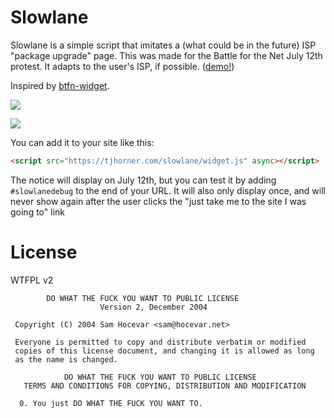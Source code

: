 # Slowlane

Slowlane is a simple script that imitates a (what could be in the future)
ISP "package upgrade" page. This was made for the Battle for the Net July 12th
protest. It adapts to the user's ISP, if possible. ([demo!](https://tjhorner.com/slowlane/))

Inspired by [btfn-widget](https://github.com/fightforthefuture/battleforthenet-widget).

![](https://i.imgur.com/QZQYDsT.png)

![](https://i.imgur.com/cdV6a1R.png)

You can add it to your site like this:

```html
<script src="https://tjhorner.com/slowlane/widget.js" async></script>
```

The notice will display on July 12th, but you can test it by adding
`#slowlanedebug` to the end of your URL. It will also only display
once, and will never show again after the user clicks the "just take
me to the site I was going to" link

# License

WTFPL v2

```
        DO WHAT THE FUCK YOU WANT TO PUBLIC LICENSE 
                    Version 2, December 2004 

 Copyright (C) 2004 Sam Hocevar <sam@hocevar.net> 

 Everyone is permitted to copy and distribute verbatim or modified 
 copies of this license document, and changing it is allowed as long 
 as the name is changed. 

            DO WHAT THE FUCK YOU WANT TO PUBLIC LICENSE 
   TERMS AND CONDITIONS FOR COPYING, DISTRIBUTION AND MODIFICATION 

  0. You just DO WHAT THE FUCK YOU WANT TO.
```